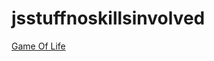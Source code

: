 # jsstuffnoskillsinvolved

[Game Of Life](https://multiguy18.github.io/jsstuffnoskillsinvolved/gol/)
